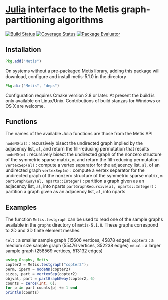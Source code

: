 #  [Julia](http://julialang.org) interface to the Metis graph-partitioning algorithms

[![Build Status](https://travis-ci.org/JuliaSparse/Metis.jl.svg?branch=master)](https://travis-ci.org/JuliaSparse/Metis.jl)
[![Coverage Status](https://coveralls.io/repos/dmbates/Metis.jl/badge.png?branch=master)](https://coveralls.io/r/dmbates/Metis.jl?branch=master)
[![Package Evaluator](http://iainnz.github.io/packages.julialang.org/badges/Metis_0.3.svg)](http://iainnz.github.io/packages.julialang.org/?pkg=Metis&ver=0.3)

## Installation

```julia
Pkg.add("Metis")
```

On systems without a pre-packaged Metis library, adding this package will download, configure and install metis-5.1.0 in the directory
```julia
Pkg.dir("Metis", "deps")
```
Configuration requires Cmake version 2.8 or later.  At present the build is only available on Linux/Unix.  Contributions of build stanzas for Windows or OS X are welcome.

## Functions

The names of the available Julia functions are those from the Metis API

`nodeND(al)`
: recursively bisect the undirected graph implied by the adjacency list, 
  `al`, and return the fill-reducing permutation that results
`nodeND(m)`
: recursively bisect the undirected graph of the nonzero structure of the 
  symmetric sparse matrix, `m`, and return the fill-reducing permutation
`vertexSep(al)`
: compute a vertex separator for the adjacency list, `al`, of an
  undirected graph
`vertexSep(m)`
: compute a vertex separator for the undirected graph of the nonzero 
  structure of the symmetric sparse matrix, `m`
`partGraphKway(al, nparts::Integer)`
: partition a graph given as an adjacency list, `al`, into nparts 
`partGraphRecursive(al, nparts::Integer)`
: partition a graph given as an adjacency list, `al`, into nparts 

## Examples

The function `Metis.testgraph` can be used to read one of the sample graphs available in the `graphs` directory of `metis-5.1.0`.  These graphs correspond to 2D and 3D finite element meshes.

`4elt`
	: a smaller sample graph (15606 vertices, 45878 edges)
`copter2` 
	: a medium size sample graph (55476 vertices, 352238 edges)
`mdual`
	: a larger sample graph (258569 vertices, 513132 edges)

```julia
using Graphs, Metis
copter2 = Metis.testgraph("copter2");
perm, iperm = nodeND(copter2)
sizes, part = vertexSep(copter2)
objval, part = partGraphKway(copter2, 6)
counts = zeros(Int, 6);
for p in part counts[p] += 1 end
println(counts)
```
